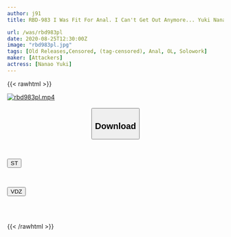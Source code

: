 ```yaml
---
author: j91
title: RBD-983 I Was Fit For Anal. I Can't Get Out Anymore... Yuki Nanao

url: /was/rbd983pl
date: 2020-08-25T12:30:00Z
image: "rbd983pl.jpg"
tags: [Old Releases,Censored, (tag-censored), Anal, OL, Solowork]
maker: [Attackers]
actress: [Nanao Yuki]
---
```



{{< rawhtml >}}

<div class="video" data-videoid="AwQD1vVGxMcXMdA">
    <a href="javascript:;">
        <img src="/was/rbd983pl/rbd983pl.jpg" width="WIDTH" height="HEIGHT" alt="rbd983pl.mp4" loading="lazy">
    </a>
</div>

<script type="text/javascript" src="https://j91.asia/asset/on-demand-st.js"></script>

<br>
  <link rel="stylesheet" href="https://j91.asia/asset/bs5.css">
  
  <center>
  <button class="btn btn-primary" type="button" data-bs-toggle="collapse" data-bs-target=".multi-collapse" aria-expanded="false" aria-controls="multiCollapseExample1 multiCollapseExample2"><h2>Download</h2></button></center>
</p>
<div class="row">
  <div class="col">
    <div class="collapse multi-collapse" id="multiCollapseExample1">
      <div class="card card-body">
	      	      <br>
<div class="buttons">  
<p><a href="https://streamtape.to/v/AwQD1vVGxMcXMdA" target="_blank"><button class="btn-hover color-3"><i class="fa fa-download"></i> ST</button></a></p></div>
    </div>
  </div>
</div>
  <div class="col">
    <div class="collapse multi-collapse" id="multiCollapseExample2">
      <div class="card card-body">
	      <br>
<div class="buttons">
<p><a href="https://vidoza.net/0l71ucn0yudp" target="_blank"><button class="btn-hover color-1"><i class="fa fa-download"></i> VDZ</button></a></p></div>
<br><br>
      </div>
    </div>
  </div>
</div>

{{< /rawhtml >}}